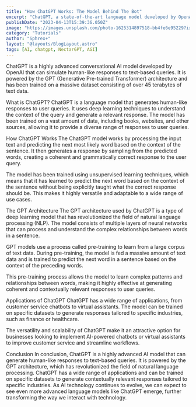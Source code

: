```yaml
---
title: "How ChatGPT Works: The Model Behind The Bot"
excerpt: "ChatGPT, a state-of-the-art language model developed by OpenAI, has become increasingly popular for its ability to generate human-like responses to a wide range of prompts. But how does it actually work? In this blog post, we'll take a deep dive into the model behind the bot, exploring its architecture, training data, and key features."
publishDate: "2023-04-13T15:39:36.050Z"
image: "https://images.unsplash.com/photo-1625314897518-bb4fe6e95229?ixlib=rb-4.0.3&ixid=MnwxMjA3fDB8MHxwaG90by1wYWdlfHx8fGVufDB8fHx8&auto=format&fit=crop&w=465&q=80"
category: "Tutorials"
author: "Sphrex+"
layout: "@layouts/BlogLayout.astro"
tags: [AI, chatgpt, NectarGPT, AGI]
---
```


ChatGPT is a highly advanced conversational AI model developed by OpenAI that can simulate human-like responses to text-based queries. It is powered by the GPT (Generative Pre-trained Transformer) architecture and has been trained on a massive dataset consisting of over 45 terabytes of text data.

What is ChatGPT?
ChatGPT is a language model that generates human-like responses to user queries. It uses deep learning techniques to understand the context of the query and generate a relevant response. The model has been trained on a vast amount of data, including books, websites, and other sources, allowing it to provide a diverse range of responses to user queries.

How ChatGPT Works
The ChatGPT model works by processing the input text and predicting the next most likely word based on the context of the sentence. It then generates a response by sampling from the predicted words, creating a coherent and grammatically correct response to the user query.

The model has been trained using unsupervised learning techniques, which means that it has learned to predict the next word based on the context of the sentence without being explicitly taught what the correct response should be. This makes it highly versatile and adaptable to a wide range of use cases.

The GPT Architecture
The GPT architecture used by ChatGPT is a type of deep learning model that has revolutionized the field of natural language processing (NLP). The model consists of multiple layers of neural networks that can process and understand the complex relationships between words in a sentence.

GPT models use a process called pre-training to learn from a large corpus of text data. During pre-training, the model is fed a massive amount of text data and is trained to predict the next word in a sentence based on the context of the preceding words.

This pre-training process allows the model to learn complex patterns and relationships between words, making it highly effective at generating coherent and contextually relevant responses to user queries.

Applications of ChatGPT
ChatGPT has a wide range of applications, from customer service chatbots to virtual assistants. The model can be trained on specific datasets to generate responses tailored to specific industries, such as finance or healthcare.

The versatility and scalability of ChatGPT make it an attractive option for businesses looking to implement AI-powered chatbots or virtual assistants to improve customer service and streamline workflows.

Conclusion
In conclusion, ChatGPT is a highly advanced AI model that can generate human-like responses to text-based queries. It is powered by the GPT architecture, which has revolutionized the field of natural language processing. ChatGPT has a wide range of applications and can be trained on specific datasets to generate contextually relevant responses tailored to specific industries. As AI technology continues to evolve, we can expect to see even more advanced language models like ChatGPT emerge, further transforming the way we interact with technology.